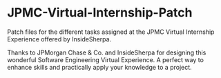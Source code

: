 # JPMC-Virtual-Internship-Patch
Patch files for the different tasks assigned at the JPMC Virtual Internship Experience offered by InsideSherpa.
<p>
  Thanks to JPMorgan Chase & Co. and InsideSherpa for designing this wonderful Software Engineering Virtual Experience. 
  A perfect way to enhance skills and practically apply your knowledge to a project.
